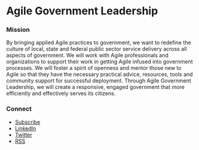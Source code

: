 # Agile Government Leadership

### Mission

By bringing applied Agile practices to government, we want to redefine the culture of local, state and federal public sector service delivery across all aspects of government. We will work with Agile professionals and organizations to support their work in getting Agile infused into government processes. We will foster a spirit of openness and mentor those new to Agile so that they have the necessary practical advice, resources, tools and community support for successful deployment. Through Agile Government Leadership, we will create a responsive, engaged government that more efficiently and effectively serves its citizens.

### Connect 

* [Subscribe](http://agilegovleaders.org/subscribe)
* [LinkedIn](http://www.linkedin.com/groups/Agile-Gov-6642487?home=&gid=6642487&trk=anet_ug_hm&goback=%2Egmp_6642487)
* [Twitter](http://twitter.com/agilegovleaders)
* [RSS](http://agilegovleaders.org/feed)
